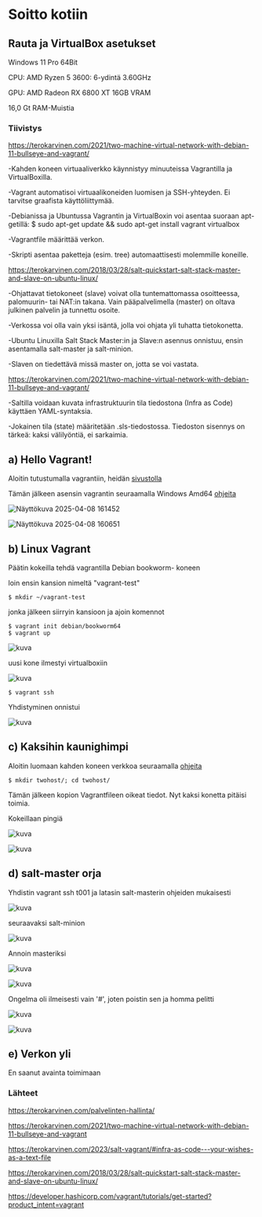 # Soitto kotiin

## Rauta ja VirtualBox asetukset

Windows 11 Pro 64Bit

CPU: AMD Ryzen 5 3600: 6-ydintä 3.60GHz

GPU: AMD Radeon RX 6800 XT 16GB VRAM

16,0 Gt RAM-Muistia 

### Tiivistys

https://terokarvinen.com/2021/two-machine-virtual-network-with-debian-11-bullseye-and-vagrant/

-Kahden koneen virtuaaliverkko käynnistyy minuuteissa Vagrantilla ja VirtualBoxilla.

-Vagrant automatisoi virtuaalikoneiden luomisen ja SSH-yhteyden. Ei tarvitse graafista käyttöliittymää.

-Debianissa ja Ubuntussa Vagrantin ja VirtualBoxin voi asentaa suoraan apt-getillä:
$ sudo apt-get update && sudo apt-get install vagrant virtualbox

-Vagrantfile määrittää verkon. 

-Skripti asentaa paketteja (esim. tree) automaattisesti molemmille koneille.

https://terokarvinen.com/2018/03/28/salt-quickstart-salt-stack-master-and-slave-on-ubuntu-linux/

-Ohjattavat tietokoneet (slave) voivat olla tuntemattomassa osoitteessa, palomuurin- tai NAT:in takana. Vain pääpalvelimella (master) on oltava julkinen palvelin ja tunnettu osoite.

-Verkossa voi olla vain yksi isäntä, jolla voi ohjata yli tuhatta tietokonetta.

-Ubuntu Linuxilla Salt Stack Master:in ja Slave:n asennus onnistuu, ensin asentamalla salt-master ja salt-minion.

-Slaven on tiedettävä missä master on, jotta se voi vastata.

https://terokarvinen.com/2021/two-machine-virtual-network-with-debian-11-bullseye-and-vagrant/

-Saltilla voidaan kuvata infrastruktuurin tila tiedostona (Infra as Code) käyttäen YAML-syntaksia.

-Jokainen tila (state) määritetään .sls-tiedostossa. Tiedoston sisennys on tärkeä: kaksi välilyöntiä, ei sarkaimia.

## a) Hello Vagrant!

Aloitin tutustumalla vagrantiin, heidän [sivustolla](https://developer.hashicorp.com/vagrant/tutorials/get-started?product_intent=vagrant)

Tämän jälkeen asensin vagrantin seuraamalla Windows Amd64 [ohjeita](https://developer.hashicorp.com/vagrant/install)

![Näyttökuva 2025-04-08 161452](https://github.com/user-attachments/assets/6926e463-aad0-4f91-9b2b-5cb0daee2bf3)

![Näyttökuva 2025-04-08 160651](https://github.com/user-attachments/assets/3438d06a-1f36-4c7c-98c7-6f7971462fe3)

## b) Linux Vagrant

Päätin kokeilla tehdä vagrantilla Debian bookworm- koneen

loin ensin kansion nimeltä "vagrant-test"

```
$ mkdir ~/vagrant-test
```

jonka jälkeen siirryin kansioon ja ajoin komennot

```
$ vagrant init debian/bookworm64
$ vagrant up
```

![kuva](https://github.com/user-attachments/assets/c2eaf18a-9151-4a2b-9f7b-b5b942a1df6f)

uusi kone ilmestyi virtualboxiin

![kuva](https://github.com/user-attachments/assets/14bb920b-4bd5-4ca3-8ddb-c16b00f36aa4)

```
$ vagrant ssh
```
Yhdistyminen onnistui

![kuva](https://github.com/user-attachments/assets/9ba42fb0-b8d7-44d9-ac33-68c98b149ebe)


## c) Kaksihin kaunighimpi
Aloitin luomaan kahden koneen verkkoa seuraamalla [ohjeita](https://terokarvinen.com/2021/two-machine-virtual-network-with-debian-11-bullseye-and-vagrant/)
```
$ mkdir twohost/; cd twohost/
```
Tämän jälkeen kopion Vagrantfileen oikeat tiedot. Nyt kaksi konetta pitäisi toimia.

Kokeillaan pingiä

![kuva](https://github.com/user-attachments/assets/232ff7a1-b789-4822-8dea-fc67074f729c)

![kuva](https://github.com/user-attachments/assets/b9955c25-bd2c-4280-8480-f0395f96c5f0)

## d) salt-master orja
Yhdistin vagrant ssh t001 ja latasin salt-masterin ohjeiden mukaisesti 

![kuva](https://github.com/user-attachments/assets/b9d8c019-29fa-4b3b-b40a-a0df06b79a91)

seuraavaksi salt-minion

![kuva](https://github.com/user-attachments/assets/c8750359-8218-402d-aac0-85f68bd1f1e8)

Annoin masteriksi 

![kuva](https://github.com/user-attachments/assets/63274eee-5f08-44eb-a362-c6e4e652f987)

![kuva](https://github.com/user-attachments/assets/e78b9574-05ac-4b36-a6e3-a92a681d6d3f)

Ongelma oli ilmeisesti vain '#', joten poistin sen ja homma pelitti

![kuva](https://github.com/user-attachments/assets/f52cb985-5854-4b38-81b6-87f000d623e4)

![kuva](https://github.com/user-attachments/assets/15c67eea-531d-4ff7-9fee-65c5f6204806)

## e) Verkon yli

En saanut avainta toimimaan





### Lähteet
https://terokarvinen.com/palvelinten-hallinta/

https://terokarvinen.com/2021/two-machine-virtual-network-with-debian-11-bullseye-and-vagrant

https://terokarvinen.com/2023/salt-vagrant/#infra-as-code---your-wishes-as-a-text-file

https://terokarvinen.com/2018/03/28/salt-quickstart-salt-stack-master-and-slave-on-ubuntu-linux/

https://developer.hashicorp.com/vagrant/tutorials/get-started?product_intent=vagrant
